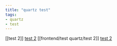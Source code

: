 ```yaml
---
title: "quartz test"
tags: 
- quartz
- test
---
```



[[test 2]]
[test 2](frontend/test%20quartz/test%202.md)
[[frontend/test quartz/test 2]]
[test 2](frontend/test%20quartz/test%202.md)